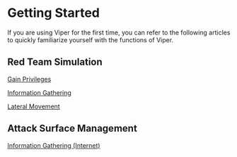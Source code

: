 # Getting Started

If you are using Viper for the first time, you can refer to the following articles to quickly familiarize yourself with the functions of Viper.

## Red Team Simulation

[Gain Privileges](../training/first_session)

[Information Gathering](../training/information_collection)

[Lateral Movement](../training/lateral_movement)

## Attack Surface Management

[Information Gathering (Internet)](../training/Information_collection_Internet)